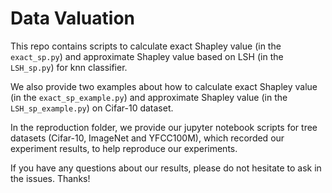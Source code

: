# Data Valuation

This repo contains scripts to calculate exact Shapley value (in the `exact_sp.py`) and approximate Shapley value based on LSH (in the `LSH_sp.py`) for knn classifier.

We also provide two examples about how to calculate exact Shapley value (in the `exact_sp_example.py`) and approximate Shapley value (in the `LSH_sp_example.py`) on Cifar-10 dataset.

In the reproduction folder, we provide our jupyter notebook scripts for tree datasets (Cifar-10, ImageNet and YFCC100M), which recorded our experiment results, to help reproduce our experiments.

If you have any questions about our results, please do not hesitate to ask in the issues. Thanks!  

          